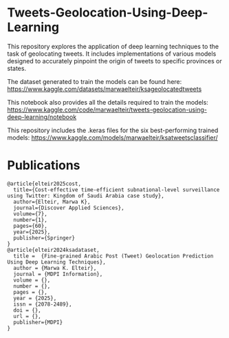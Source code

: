 # Tweets-Geolocation-Using-Deep-Learning
This repository explores the application of deep learning techniques to the task of geolocating tweets. It includes implementations of various models designed to accurately pinpoint the origin of tweets to specific provinces or states.

The dataset generated to train the models can be found here: https://www.kaggle.com/datasets/marwaelteir/ksageolocatedtweets

This notebook also provides all the details required to train the models: https://www.kaggle.com/code/marwaelteir/tweets-geolocation-using-deep-learning/notebook

This repository includes the .keras files for the six best-performing trained models: 
https://www.kaggle.com/models/marwaelteir/ksatweetsclassifier/

# Publications
    @article{elteir2025cost,
      title={Cost-effective time-efficient subnational-level surveillance using Twitter: Kingdom of Saudi Arabia case study},
      author={Elteir, Marwa K},
      journal={Discover Applied Sciences},
      volume={7},
      number={1},
      pages={60},
      year={2025},
      publisher={Springer}
    }
    @article{elteir2024ksadataset,  
      title =  {Fine-grained Arabic Post (Tweet) Geolocation Prediction Using Deep Learning Techniques},    
      author = {Marwa K. Elteir},
      journal = {MDPI Information},
      volume = {},
      number = {},
      pages = {},
      year = {2025},
      issn = {2078-2489},
      doi = {},
      url = {},
      publisher={MDPI}
    }
